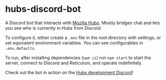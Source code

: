 # hubs-discord-bot

A Discord bot that interacts with [Mozilla Hubs](https://hubs.mozilla.com). Mostly bridges chat and lets you see who is currently in Hubs from Discord.

To configure it, either create a `.env` file in the root directory with settings, or set equivalent environment
variables. You can see configurables in `.env.defaults`.

To run, after installing dependencies (`npm ci`) run `npm start` to start the server, connect to Discord and Reticulum,
and operate indefinitely.

Check out the bot in action on the [Hubs development Discord](https://discord.gg/wHmY4nd)!
